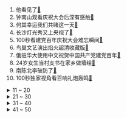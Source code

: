 1. 他看见了[:link:](https://s.weibo.com/weibo?q=%23他看见了%23&Refer=top)
2. 钟南山观看庆祝大会后深有感触[:link:](https://s.weibo.com/weibo?q=%23钟南山观看庆祝大会后深有感触%23&Refer=top)
3. 何其幸运我们共睹这一天[:link:](https://s.weibo.com/weibo?q=%23何其幸运我们共睹这一天%23&Refer=top)
4. 长沙灯光秀又上央视了[:link:](https://s.weibo.com/weibo?q=%23长沙灯光秀又上央视了%23&Refer=top)
5. 100秒看建党百年庆祝大会难忘瞬间[:link:](https://s.weibo.com/weibo?q=%23100秒看建党百年庆祝大会难忘瞬间%23&Refer=top)
6. 鸟巢文艺演出焰火超清收藏版[:link:](https://s.weibo.com/weibo?q=%23鸟巢文艺演出焰火超清收藏版%23&Refer=top)
7. 俄驻华大使用中文祝贺中国共产党建党百年[:link:](https://s.weibo.com/weibo?q=%23俄驻华大使用中文祝贺中国共产党建党百年%23&Refer=top)
8. 24岁女生当村支书在家乡做墙绘[:link:](https://s.weibo.com/weibo?q=%2324岁女生当村支书在家乡做墙绘%23&Refer=top)
9. 南陈北李破防了[:link:](https://s.weibo.com/weibo?q=%23南陈北李破防了%23&Refer=top)
10. 100秒独家视角看百响礼炮轰鸣[:link:](https://s.weibo.com/weibo?q=%23100秒独家视角看百响礼炮轰鸣%23&Refer=top)
<details>
<summary>11 ~ 20</summary>

11. 是谁发起了五四运动[:link:](https://s.weibo.com/weibo?q=%23是谁发起了五四运动%23&Refer=top)
12. 我们正向第二个百年奋斗目标迈进[:link:](https://s.weibo.com/weibo?q=%23我们正向第二个百年奋斗目标迈进%23&Refer=top)
13. 毛爷爷的声音加彩色的开国大典[:link:](https://s.weibo.com/weibo?q=%23毛爷爷的声音加彩色的开国大典%23&Refer=top)
14. 飞越天安门的党旗是这样升起的[:link:](https://s.weibo.com/weibo?q=%23飞越天安门的党旗是这样升起的%23&Refer=top)
15. 建党百年文艺演出[:link:](https://s.weibo.com/weibo?q=%23建党百年文艺演出%23&Refer=top)
16. 消防员对党说句心里话[:link:](https://s.weibo.com/weibo?q=%23消防员对党说句心里话%23&Refer=top)
17. 百年前他们梦想的那个新中国有多美[:link:](https://s.weibo.com/weibo?q=%23百年前他们梦想的那个新中国有多美%23&Refer=top)
18. 鸟巢文艺演出伟大征程[:link:](https://s.weibo.com/weibo?q=%23鸟巢文艺演出伟大征程%23&Refer=top)
19. 庆祝大会为何用这首歌开场[:link:](https://s.weibo.com/weibo?q=%23庆祝大会为何用这首歌开场%23&Refer=top)
20. 总书记建党百年庆祝大会讲话全文[:link:](https://s.weibo.com/weibo?q=%23总书记建党百年庆祝大会讲话全文%23&Refer=top)
</details>
<details>
<summary>21 ~ 30</summary>

21. 觉醒年代[:link:](https://s.weibo.com/weibo?q=%23觉醒年代%23&Refer=top)
22. 于和伟张桐刘烨等演员齐聚破晓[:link:](https://s.weibo.com/weibo?q=%23于和伟张桐刘烨等演员齐聚破晓%23&Refer=top)
23. 鸟巢文艺演出超惊艳舞美[:link:](https://s.weibo.com/weibo?q=%23鸟巢文艺演出超惊艳舞美%23&Refer=top)
24. 鸟巢里首次架起180米超大屏幕[:link:](https://s.weibo.com/weibo?q=%23鸟巢里首次架起180米超大屏幕%23&Refer=top)
25. 鸟巢演出再现山海情脱贫故事[:link:](https://s.weibo.com/weibo?q=%23鸟巢演出再现山海情脱贫故事%23&Refer=top)
26. 6名未能上场的预备领诵员[:link:](https://s.weibo.com/weibo?q=%236名未能上场的预备领诵员%23&Refer=top)
27. 2021下半年加油[:link:](https://s.weibo.com/weibo?q=%232021下半年加油%23&Refer=top)
28. 10万只气球放飞背后的秘密[:link:](https://s.weibo.com/weibo?q=%2310万只气球放飞背后的秘密%23&Refer=top)
29. 庆祝建党百年文艺演出开场烟花[:link:](https://s.weibo.com/weibo?q=%23庆祝建党百年文艺演出开场烟花%23&Refer=top)
30. 北大学生镜头里的庆祝大会合唱团幕后[:link:](https://s.weibo.com/weibo?q=%23北大学生镜头里的庆祝大会合唱团幕后%23&Refer=top)
</details>
<details>
<summary>31 ~ 40</summary>

31. 王一博王俊凯王源合唱[:link:](https://s.weibo.com/weibo?q=%23王一博王俊凯王源合唱%23&Refer=top)
32. 男子停车礼让小朋友赢得无数声感谢[:link:](https://s.weibo.com/weibo?q=%23男子停车礼让小朋友赢得无数声感谢%23&Refer=top)
33. 解放军官兵在大陆台湾最近距离宣誓[:link:](https://s.weibo.com/weibo?q=%23解放军官兵在大陆台湾最近距离宣誓%23&Refer=top)
34. 强军战歌太燃了[:link:](https://s.weibo.com/weibo?q=%23强军战歌太燃了%23&Refer=top)
35. 广州烟火气回来了[:link:](https://s.weibo.com/weibo?q=%23广州烟火气回来了%23&Refer=top)
36. 英雄大喊向我开炮那一幕[:link:](https://s.weibo.com/weibo?q=%23英雄大喊向我开炮那一幕%23&Refer=top)
37. 鸟巢重现香港澳门回归时刻[:link:](https://s.weibo.com/weibo?q=%23鸟巢重现香港澳门回归时刻%23&Refer=top)
38. 校园奏国歌小学生原地止步庄严敬礼[:link:](https://s.weibo.com/weibo?q=%23校园奏国歌小学生原地止步庄严敬礼%23&Refer=top)
39. 戍边民警用小篆书百米长卷庆建党百年[:link:](https://s.weibo.com/weibo?q=%23戍边民警用小篆书百米长卷庆建党百年%23&Refer=top)
40. 舞台再现李大钊陈独秀对话[:link:](https://s.weibo.com/weibo?q=%23舞台再现李大钊陈独秀对话%23&Refer=top)
</details>
<details>
<summary>41 ~ 50</summary>

41. 五星烟花配合开国大典绽放[:link:](https://s.weibo.com/weibo?q=%23五星烟花配合开国大典绽放%23&Refer=top)
42. 庆祝建党百年文艺演出绝美烟花[:link:](https://s.weibo.com/weibo?q=%23庆祝建党百年文艺演出绝美烟花%23&Refer=top)
43. 警医民地铁联手接生宝宝[:link:](https://s.weibo.com/weibo?q=%23警医民地铁联手接生宝宝%23&Refer=top)
44. 伟大征程将被拍成电影[:link:](https://s.weibo.com/weibo?q=%23伟大征程将被拍成电影%23&Refer=top)
45. 鸟巢大屏幕出现钟南山等抗疫英雄[:link:](https://s.weibo.com/weibo?q=%23鸟巢大屏幕出现钟南山等抗疫英雄%23&Refer=top)
46. 揭秘天安门起飞的10万只和平鸽[:link:](https://s.weibo.com/weibo?q=%23揭秘天安门起飞的10万只和平鸽%23&Refer=top)
47. 新闻联播[:link:](https://s.weibo.com/weibo?q=%23新闻联播%23&Refer=top)
48. 橘子洲头 看万山红遍[:link:](https://s.weibo.com/weibo?q=%23橘子洲头%20看万山红遍%23&Refer=top)
49. 1921至2021绽放在鸟巢上空[:link:](https://s.weibo.com/weibo?q=%231921至2021绽放在鸟巢上空%23&Refer=top)
50. 鸟巢重现飞天点火[:link:](https://s.weibo.com/weibo?q=%23鸟巢重现飞天点火%23&Refer=top)
</details>